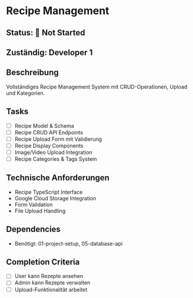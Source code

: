 # Recipe Management

## Status: 🔄 Not Started

## Zuständig: Developer 1

## Beschreibung
Vollständiges Recipe Management System mit CRUD-Operationen, Upload und Kategorien.

## Tasks
- [ ] Recipe Model & Schema
- [ ] Recipe CRUD API Endpoints
- [ ] Recipe Upload Form mit Validierung
- [ ] Recipe Display Components
- [ ] Image/Video Upload Integration
- [ ] Recipe Categories & Tags System

## Technische Anforderungen
- Recipe TypeScript Interface
- Google Cloud Storage Integration
- Form Validation
- File Upload Handling

## Dependencies
- Benötigt: 01-project-setup, 05-database-api

## Completion Criteria
- [ ] User kann Rezepte ansehen
- [ ] Admin kann Rezepte verwalten
- [ ] Upload-Funktionalität arbeitet
